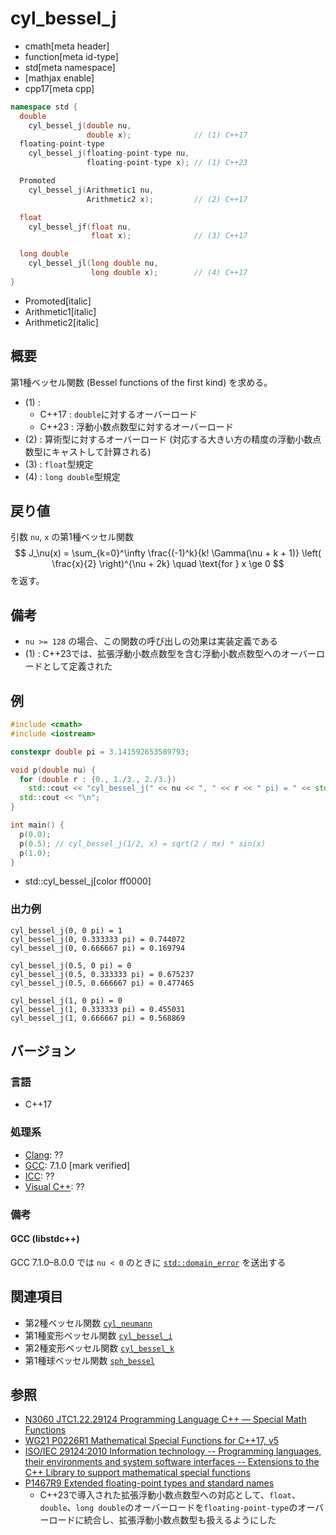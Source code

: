 # cyl_bessel_j
* cmath[meta header]
* function[meta id-type]
* std[meta namespace]
* [mathjax enable]
* cpp17[meta cpp]

```cpp
namespace std {
  double
    cyl_bessel_j(double nu,
                 double x);              // (1) C++17
  floating-point-type
    cyl_bessel_j(floating-point-type nu,
                 floating-point-type x); // (1) C++23

  Promoted
    cyl_bessel_j(Arithmetic1 nu,
                 Arithmetic2 x);         // (2) C++17

  float
    cyl_bessel_jf(float nu,
                  float x);              // (3) C++17

  long double
    cyl_bessel_jl(long double nu,
                  long double x);        // (4) C++17
}
```
* Promoted[italic]
* Arithmetic1[italic]
* Arithmetic2[italic]

## 概要
第1種ベッセル関数 (Bessel functions of the first kind) を求める。

- (1) :
    - C++17 : `double`に対するオーバーロード
    - C++23 : 浮動小数点数型に対するオーバーロード
- (2) : 算術型に対するオーバーロード (対応する大きい方の精度の浮動小数点数型にキャストして計算される)
- (3) : `float`型規定
- (4) : `long double`型規定


## 戻り値
引数 `nu`, `x` の第1種ベッセル関数
$$
J_\nu(x) = \sum_{k=0}^\infty \frac{(-1)^k}{k! \Gamma(\nu + k + 1)} \left( \frac{x}{2} \right)^{\nu + 2k}
\quad \text{for } x \ge 0
$$
を返す。


## 備考
- `nu >= 128` の場合、この関数の呼び出しの効果は実装定義である
- (1) : C++23では、拡張浮動小数点数型を含む浮動小数点数型へのオーバーロードとして定義された


## 例
```cpp example
#include <cmath>
#include <iostream>

constexpr double pi = 3.141592653589793;

void p(double nu) {
  for (double r : {0., 1./3., 2./3.})
    std::cout << "cyl_bessel_j(" << nu << ", " << r << " pi) = " << std::cyl_bessel_j(nu, r * pi) << "\n";
  std::cout << "\n";
}

int main() {
  p(0.0);
  p(0.5); // cyl_bessel_j(1/2, x) = sqrt(2 / πx) * sin(x)
  p(1.0);
}
```
* std::cyl_bessel_j[color ff0000]

### 出力例
```
cyl_bessel_j(0, 0 pi) = 1
cyl_bessel_j(0, 0.333333 pi) = 0.744072
cyl_bessel_j(0, 0.666667 pi) = 0.169794

cyl_bessel_j(0.5, 0 pi) = 0
cyl_bessel_j(0.5, 0.333333 pi) = 0.675237
cyl_bessel_j(0.5, 0.666667 pi) = 0.477465

cyl_bessel_j(1, 0 pi) = 0
cyl_bessel_j(1, 0.333333 pi) = 0.455031
cyl_bessel_j(1, 0.666667 pi) = 0.568869

```


## バージョン
### 言語
- C++17

### 処理系
- [Clang](/implementation.md#clang): ??
- [GCC](/implementation.md#gcc): 7.1.0 [mark verified]
- [ICC](/implementation.md#icc): ??
- [Visual C++](/implementation.md#visual_cpp): ??


### 備考
#### GCC (libstdc++)
GCC 7.1.0–8.0.0 では `nu < 0` のときに [`std::domain_error`](/reference/stdexcept.md) を送出する


## 関連項目
- 第2種ベッセル関数 [`cyl_neumann`](cyl_neumann.md)
- 第1種変形ベッセル関数 [`cyl_bessel_i`](cyl_bessel_i.md)
- 第2種変形ベッセル関数 [`cyl_bessel_k`](cyl_bessel_k.md)
- 第1種球ベッセル関数 [`sph_bessel`](sph_bessel.md)


## 参照
- [N3060 JTC1.22.29124 Programming Language C++ — Special Math Functions](http://www.open-std.org/jtc1/sc22/wg21/docs/papers/2010/n3060.pdf)
- [WG21 P0226R1 Mathematical Special Functions for C++17, v5](https://isocpp.org/files/papers/P0226R1.pdf)
- [ISO/IEC 29124:2010 Information technology -- Programming languages, their environments and system software interfaces -- Extensions to the C++ Library to support mathematical special functions](https://www.iso.org/standard/50511.html)
- [P1467R9 Extended floating-point types and standard names](https://www.open-std.org/jtc1/sc22/wg21/docs/papers/2022/p1467r9.html)
    - C++23で導入された拡張浮動小数点数型への対応として、`float`、`double`、`long double`のオーバーロードを`floating-point-type`のオーバーロードに統合し、拡張浮動小数点数型も扱えるようにした
